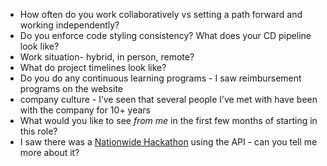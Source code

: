 - How often do you work collaboratively vs setting a path forward and working independently?
- Do you enforce code styling consistency? What does your CD pipeline look like?
- Work situation- hybrid, in person, remote?
- What do project timelines look like?
- Do you do any continuous learning programs - I saw reimbursement programs on the website
- company culture - I’ve seen that several people I’ve met with have been with the company for 10+ years
- What would you like to see _from me_ in the first few months of starting in this role?
- I saw there was a [Nationwide Hackathon](https://www.hackerearth.com/challenges/hackathon/nationwide-hackathon/) using the API - can you tell me more about it?